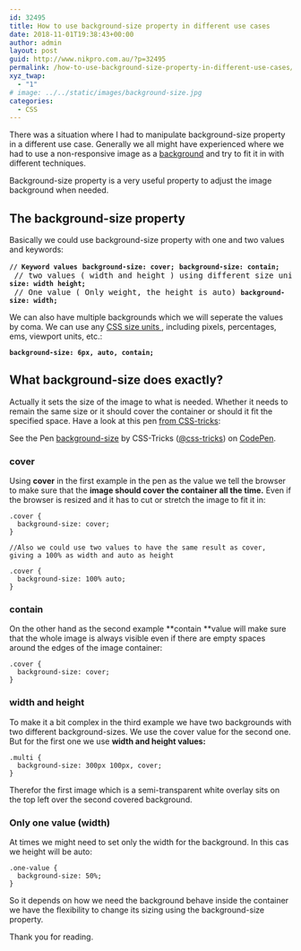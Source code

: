 ```yaml
---
id: 32495
title: How to use background-size property in different use cases
date: 2018-11-01T19:38:43+00:00
author: admin
layout: post
guid: http://www.nikpro.com.au/?p=32495
permalink: /how-to-use-background-size-property-in-different-use-cases/
xyz_twap:
  - "1"
# image: ../../static/images/background-size.jpg
categories:
  - CSS
---
```

There was a situation where I had to manipulate background-size property in a different use case. Generally we all might have experienced where we had to use a non-responsive image as a [background](http://www.nikpro.com.au/the-css-background-blend-mode-explained-with-examples/) and try to fit it in with different techniques.

Background-size property is a very useful property to adjust the image background when needed.

## The background-size property

Basically we could use background-size property with one and two values and keywords:

<pre class="wp-block-preformatted"><code><strong>// Keyword values</strong></code> <code><strong>background-size: cover;</strong></code> <code><strong>background-size: contain;</strong></code> // two values ( width and height ) using different size units <code><strong>background-size: width height;</strong></code> // One value ( Only weight, the height is auto) <code><strong>background-size: width;</strong></code></pre>

We can also have multiple backgrounds which we will seperate the values by coma. We can use any [CSS size units ](http://css-tricks.com/the-lengths-of-css/), including pixels, percentages, ems, viewport units, etc.:

<pre class="wp-block-preformatted"><code><strong>background-size: 6px, auto, contain;</strong></code></pre>

## What background-size does exactly?

Actually it sets the size of the image to what is needed. Whether it needs to remain the same size or it should cover the container or should it fit the specified space. Have a look at this pen <a href="https://css-tricks.com/almanac/properties/b/background-size/" target="_blank" rel="noreferrer noopener">from CSS-tricks</a>:

<p class="codepen" data-height="700" data-theme-id="0" data-slug-hash="NPMgem" data-default-tab="css,result" data-user="css-tricks" data-pen-title="background-size">
  See the Pen <a href="https://codepen.io/team/css-tricks/pen/NPMgem/">background-size</a> by CSS-Tricks (<a href="https://codepen.io/css-tricks">@css-tricks</a>) on <a href="https://codepen.io">CodePen</a>.
</p>



### cover 

Using **cover** in the first example in the pen as the value we tell the browser to make sure that the **image should cover the container all the time.** Even if the browser is resized and it has to cut or stretch the image to fit it in:


```
.cover { 
  background-size: cover; 
}

//Also we could use two values to have the same result as cover, giving a 100% as width and auto as height

.cover { 
  background-size: 100% auto; 
}
```


### contain

On the other hand as the second example **contain **value will make sure that the whole image is always visible even if there are empty spaces around the edges of the image container:


```
.cover { 
  background-size: cover; 
}
```


### width and height

To make it a bit complex in the third example we have two backgrounds with two different background-sizes. We use the cover value for the second one. But for the first one we use **width and height values:**


```
.multi {
  background-size: 300px 100px, cover;
}
```


Therefor the first image which is a semi-transparent white overlay sits on the top left over the second covered background.

### Only one value (width)

At times we might need to set only the width for the background. In this cas we height will be auto:


```
.one-value {
  background-size: 50%;
}
```


So it depends on how we need the background behave inside the container we have the flexibility to change its sizing using the background-size property.

Thank you for reading.